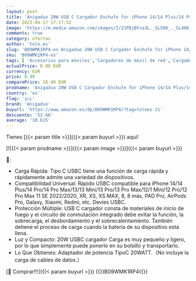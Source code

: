 ```yaml
---
layout: post
title: 'Anigaduo 20W USB C Cargador Enchufe for iPhone 14/14 Plus/14 Pro/14 Pro Max/13/12/11/8/XS/XS MAX/XR/X  iPad  AirPods  USBC Cabezal Carga Adaptador Tipo C Pared Cargado Corriente'
date: 2023-04-17 17:17:52
image: 'https://m.media-amazon.com/images/I/21PBjBFca3L._SL500_._SL400_.jpg'
comments: true
category: ofertas
author: 'tole.es'
slug: 'B09WMK1RP4-es Anigaduo 20W USB C Cargador Enchufe for iPhone 14/14...'
sku: 'B09WMK1RP4-es'
tags: [ 'Accesorios para móviles','Cargadores de móvil de red','Cargadores para móviles','Comunicación móvil y accesorios','Electrónica','anigaduo','ipad','iphone','🇪🇸', ]
actualPrice: 8.99 EUR
currency: EUR
price: 8.99
comparePrice: 18.99 EUR
prodname: 'Anigaduo 20W USB C Cargador Enchufe for iPhone 14/14 Plus/14 Pro/14 Pro Max/13/12/11/8/XS/XS MAX/XR/X  iPad  AirPods  USBC Cabezal Carga Adaptador Tipo C Pared Cargado Corriente'
country: 'es'
flag: '🇪🇸'
brand: 'Anigaduo'
buyurl: 'https://www.amazon.es/dp/B09WMK1RP4/?tag=tolees-21'
descuento: '52.66'
average: '10.615'
---
```


Tienes [{{< param title >}}]({{< param buyurl >}}) aqui!

[![{{< param prodname >}}]({{< param image >}})]({{< param buyurl >}})

🔎:

- Carga Rápida: Tipo C USBC tiene una función de carga rápida y rápidamente admite una variedad de dispositivos.
- Compatibilidad Universal: Rápido USBC compatible para iPhone 14/14 Plus/14 Pro/14 Pro Max/13/13 Mini/13 Pro/13 Pro Max/12/1 Mini/12 Pro/12 Pro Max 11 SE 2022/2020, XR, XS, XS MAX, 8, 8 más, PAD Pro, AirPods Pro, Galaxy, Xiaomi, Redmi, etc. Devies USBC.
- Protección Múltiple: USB C cargador consta de materiales de inicio de fuego y el circuito de conmutación integrado debe evitar la función, la sobrecarga, el desbordamiento y el sobrecalentamiento. También detiene el proceso de carga cuando la batería de su dispositivo está llena.
- Luz y Compacto: 20W USBC cargador Carga es muy pequeño y ligero, por lo que simplemente puede ponerlo en su bolsillo y transportarlo.
- Lo Que Obtienes: Adaptador de potencia TipoC 20WATT.（No incluye la carga de cables de datos.）

[🛒 Comprar!!!]({{< param buyurl >}})
{{<world>}}B09WMK1RP4{{</world>}}
